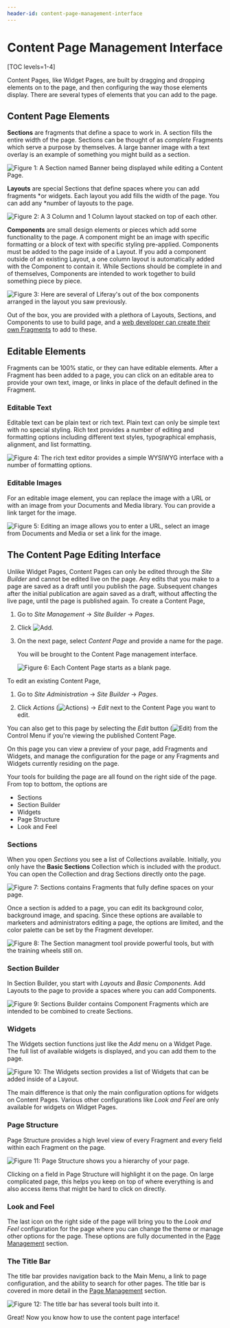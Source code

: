 ```yaml
---
header-id: content-page-management-interface
---
```


# Content Page Management Interface

[TOC levels=1-4]

Content Pages, like Widget Pages, are built by dragging and dropping elements 
on to the page, and then configuring the way those elements display. There are 
several types of elements that you can add to the page.

## Content Page Elements

**Sections** are fragments that define a space to work in. A section fills 
the entire width of the page. Sections can be thought of as *complete*
Fragments which serve a purpose by themselves. A large banner image with a text 
overlay is an example of something you might build as a section.

![Figure 1: A Section named *Banner* being displayed while editing a Content Page.](../../../../../images/content-page-section-example.png)

**Layouts** are special Sections that define spaces where you can add fragments
*or widgets. Each layout you add fills the width of the page. You can add  any
*number of layouts to the page.

![Figure 2: A 3 Column and 1 Column layout stacked on top of each other.](../../../../../images/content-page-layout-example.png)

**Components** are small design elements or pieces which add some functionality 
to the page. A component might be an image with specific formatting or a block 
of text with specific styling pre-applied. Components must be added to the page 
inside of a Layout. If you add a component outside of an existing Layout, a one 
column layout is automatically added with the Component to contain it. 
While Sections should be complete in and of themselves, Components are intended 
to work together to build something piece by piece.

![Figure 3: Here are several of Liferay's out of the box components arranged in the layout you saw previously.](../../../../../images/content-page-component-example.png)

Out of the box, you are provided with a plethora of Layouts, Sections, and 
Components to use to build page, and a
[web developer can create their own Fragments](dev-guide-link)
to add to these.

<!-- TODO: provide dev link for creating fragments above, when available -->

## Editable Elements

Fragments can be 100% static, or they can have editable elements. After a 
Fragment has been added to a page, you can click on an editable area to provide 
your own text, image, or links in place of the default defined in the Fragment.

### Editable Text

Editable text can be plain text or rich text. Plain text can only be simple 
text with no special styling. Rich text provides a number of editing and 
formatting options including different text styles, typographical emphasis, 
alignment, and list formatting.

![Figure 4: The rich text editor provides a simple WYSIWYG interface with a number of formatting options.](../../../../../images/content-page-rich-text-editor.png)

### Editable Images

For an editable image element, you can replace the image with a URL or with an 
image from your Documents and Media library. You can provide a link target for 
the image.

![Figure 5: Editing an image allows you to enter a URL, select an image from Documents and Media or set a link for the image.](../../../../../images/content-page-image-editor.png)

## The Content Page Editing Interface

Unlike Widget Pages, Content Pages can only be edited through the *Site 
Builder* and cannot be edited live on the page. Any edits that you make to a 
page are saved as a draft until you publish the page. Subsequent changes 
after the initial publication are again saved as a draft, without affecting the 
live page, until the page is published again. To create a Content Page,

1.  Go to *Site Management* &rarr; *Site Builder* &rarr; *Pages*.

2.  Click ![Add](../../../../../images/icon-add.png).

3.  On the next page, select *Content Page* and provide a name for the page.

    You will be brought to the Content Page management interface.
    
    ![Figure 6: Each Content Page starts as a blank page.](../../../../../images/content-page-edit-blank-page.png)

To edit an existing Content Page,

1.  Go to *Site Administration* &rarr; *Site Builder* &rarr; *Pages*.

2.  Click *Actions* (![Actions](../../../../../images/icon-staging-bar-options.png))
    &rarr; *Edit* next to the Content Page you want to edit.

You can also get to this page by selecting the *Edit* button
(![Edit](../../../../../images/icon-edit-pencil.png)) from the Control Menu if
you're viewing the published Content Page.

On this page you can view a preview of your page, add Fragments and Widgets, 
and manage the configuration for the page or any Fragments and Widgets 
currently residing on the page.

Your tools for building the page are all found on the right side of the page. 
From top to bottom, the options are

- Sections
- Section Builder
- Widgets
- Page Structure
- Look and Feel

### Sections

When you open *Sections* you see a list of Collections available. Initially, 
you only have the **Basic Sections** Collection which is included with the 
product. You can open the Collection and drag Sections directly onto the page.

![Figure 7: *Sections* contains Fragments that fully define spaces on your page.](../../../../../images/content-page-sections-editor.png)

Once a section is added to a page, you can edit its background color,
background image, and spacing. Since these options are available to marketers
and administrators editing a page, the options are limited, and the color
palette can be set by the Fragment developer.

![Figure 8: The Section managment tool provide powerful tools, but with the training wheels still on.](../../../../../images/content-page-sections-config.png)

### Section Builder

In Section Builder, you start with *Layouts* and *Basic Components*. Add 
Layouts to the page to provide a spaces where you can add Components.

![Figure 9: *Sections Builder* contains *Component* Fragments which are intended to be combined to create Sections.](../../../../../images/content-page-section-builder-editor.png)

### Widgets

The Widgets section functions just like the *Add* menu on a Widget Page. The 
full list of available widgets is displayed, and you can add them to the page.

![Figure 10: The Widgets section provides a list of Widgets that can be added inside of a Layout.](../../../../../images/content-page-widget-editor.png)

The main difference is that only the main configuration options for widgets on 
Content Pages. Various other configurations like *Look and Feel* are only 
available for widgets on Widget Pages.

### Page Structure


Page Structure provides a high level view of every Fragment and every field
within each Fragment on the page.

![Figure 11: *Page Structure* shows you a hierarchy of your page.](../../../../../images/content-page-page-structure-editor.png)

Clicking on a field in Page Structure will  highlight it on the page. On large
complicated page, this helps you keep on top  of where everything is and also
access items that might be hard to click on  directly.

### Look and Feel

The last icon on the right side of the page will bring you to the *Look and 
Feel* configuration for the page where you can change the theme or manage other 
options for the page. These options are fully documented in the
[Page Management](docs/7-2/user/-/knowledge_base/user/creating-pages) section.

### The Title Bar

The title bar provides navigation back to the Main Menu, a link to page
configuration, and the ability to search for other pages. The title bar is
covered in more detail in the
[Page Management](docs/7-2/user/-/knowledge_base/user/creating-pages) section.

![Figure 12: The title bar has several tools built into it.](../../../../../images/content-page-edit-title-bar.png)

Great! Now you know how to use the content page interface!
